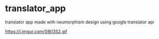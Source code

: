 # translator_app

translator app made with neumorphism design using google translator api

https://i.imgur.com/08tI3S2.gif
